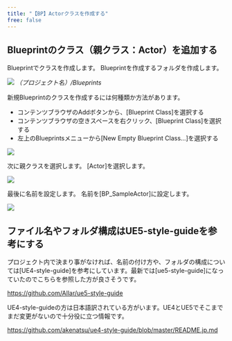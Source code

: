 ```yaml
---
title: "【BP】Actorクラスを作成する"
free: false
---
```


## Blueprintのクラス（親クラス：Actor）を追加する
Blueprintでクラスを作成します。
Blueprintを作成するフォルダを作成します。

![](https://storage.googleapis.com/zenn-user-upload/86f17b944b31-20220110.png)
*（プロジェクト名）/Blueprints*

新規Blueprintのクラスを作成するには何種類か方法があります。

- コンテンツブラウザのAddボタンから、[Blueprint Class]を選択する
- コンテンツブラウザの空きスペースを右クリック、[Blueprint Class]を選択する
- 左上のBlueprintsメニューから[New Empty Blueprint Class…]を選択する

![](https://storage.googleapis.com/zenn-user-upload/8ac7cd070292-20220110.png)

次に親クラスを選択します。
[Actor]を選択します。

![](https://storage.googleapis.com/zenn-user-upload/9a1c44459ee9-20220110.png)

最後に名前を設定します。
名前を[BP_SampleActor]に設定します。

![](https://storage.googleapis.com/zenn-user-upload/3d0a675d639c-20220110.png)

## ファイル名やフォルダ構成はUE5-style-guideを参考にする

プロジェクト内で決まり事がなければ、名前の付け方や、フォルダの構成については[UE4-style-guide]を参考にしています。最新では[ue5-style-guide]になっていたのでこちらを参照した方が良さそうです。

https://github.com/Allar/ue5-style-guide

UE4-style-guideの方は日本語訳されている方がいます。UE4とUE5でそこまでまだ変更がないので十分役に立つ情報です。

https://github.com/akenatsu/ue4-style-guide/blob/master/README.jp.md
